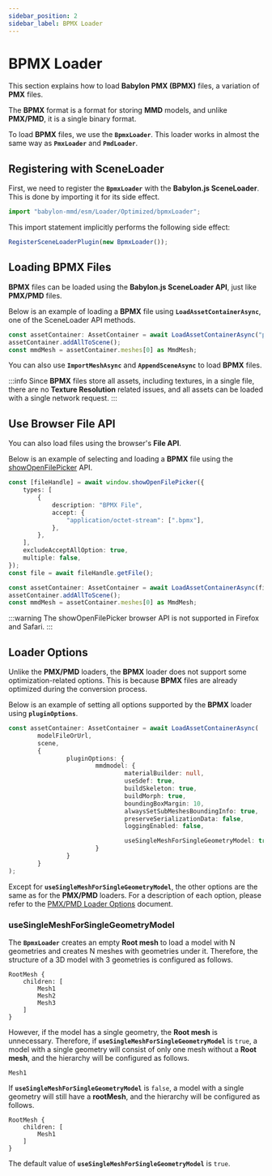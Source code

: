 ```yaml
---
sidebar_position: 2
sidebar_label: BPMX Loader
---
```


# BPMX Loader

This section explains how to load **Babylon PMX (BPMX)** files, a variation of **PMX** files.

The **BPMX** format is a format for storing **MMD** models, and unlike **PMX/PMD**, it is a single binary format.

To load **BPMX** files, we use the **`BpmxLoader`**. This loader works in almost the same way as **`PmxLoader`** and **`PmdLoader`**.

## Registering with SceneLoader

First, we need to register the **`BpmxLoader`** with the **Babylon.js SceneLoader**. This is done by importing it for its side effect.

```typescript
import "babylon-mmd/esm/Loader/Optimized/bpmxLoader";
```

This import statement implicitly performs the following side effect:

```typescript
RegisterSceneLoaderPlugin(new BpmxLoader());
```

## Loading BPMX Files

**BPMX** files can be loaded using the **Babylon.js SceneLoader API**, just like **PMX/PMD** files.

Below is an example of loading a **BPMX** file using **`LoadAssetContainerAsync`**, one of the SceneLoader API methods.

```typescript
const assetContainer: AssetContainer = await LoadAssetContainerAsync("path/to/mmdModel.bpmx", scene);
assetContainer.addAllToScene(); 
const mmdMesh = assetContainer.meshes[0] as MmdMesh;
```

You can also use **`ImportMeshAsync`** and **`AppendSceneAsync`** to load **BPMX** files.

:::info
Since **BPMX** files store all assets, including textures, in a single file, there are no **Texture Resolution** related issues, and all assets can be loaded with a single network request.
:::

## Use Browser File API

You can also load files using the browser's **File API**.

Below is an example of selecting and loading a **BPMX** file using the [showOpenFilePicker](https://developer.mozilla.org/en-US/docs/Web/API/Window/showOpenFilePicker) API.

```typescript
const [fileHandle] = await window.showOpenFilePicker({
    types: [
        {
            description: "BPMX File",
            accept: {
                "application/octet-stream": [".bpmx"],
            },
        },
    ],
    excludeAcceptAllOption: true,
    multiple: false,
});
const file = await fileHandle.getFile();

const assetContainer: AssetContainer = await LoadAssetContainerAsync(file, scene);
assetContainer.addAllToScene(); 
const mmdMesh = assetContainer.meshes[0] as MmdMesh;
```

:::warning
The showOpenFilePicker browser API is not supported in Firefox and Safari.
:::

## Loader Options

Unlike the **PMX/PMD** loaders, the **BPMX** loader does not support some optimization-related options. This is because **BPMX** files are already optimized during the conversion process.

Below is an example of setting all options supported by the **BPMX** loader using **`pluginOptions`**.

```typescript
const assetContainer: AssetContainer = await LoadAssetContainerAsync(
        modelFileOrUrl,
        scene,
        {
                pluginOptions: {
                        mmdmodel: {
                                materialBuilder: null,
                                useSdef: true,
                                buildSkeleton: true,
                                buildMorph: true,
                                boundingBoxMargin: 10,
                                alwaysSetSubMeshesBoundingInfo: true,
                                preserveSerializationData: false,
                                loggingEnabled: false,

                                useSingleMeshForSingleGeometryModel: true
                        }
                }
        }
);
```

Except for **`useSingleMeshForSingleGeometryModel`**, the other options are the same as for the **PMX/PMD** loaders. For a description of each option, please refer to the [PMX/PMD Loader Options](../../#loader-options) document.

### useSingleMeshForSingleGeometryModel

The **`BpmxLoader`** creates an empty **Root mesh** to load a model with N geometries and creates N meshes with geometries under it. Therefore, the structure of a 3D model with 3 geometries is configured as follows.

```
RootMesh {
    children: [
        Mesh1
        Mesh2
        Mesh3
    ]
}
```

However, if the model has a single geometry, the **Root mesh** is unnecessary. Therefore, if **`useSingleMeshForSingleGeometryModel`** is `true`, a model with a single geometry will consist of only one mesh without a **Root mesh**, and the hierarchy will be configured as follows.

```
Mesh1
```

If **`useSingleMeshForSingleGeometryModel`** is `false`, a model with a single geometry will still have a **rootMesh**, and the hierarchy will be configured as follows.

```
RootMesh {
    children: [
        Mesh1
    ]
}
```

The default value of **`useSingleMeshForSingleGeometryModel`** is `true`.
